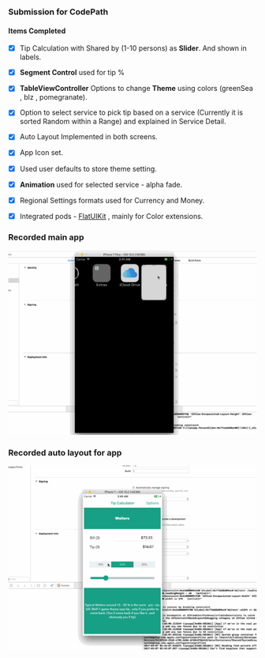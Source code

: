 ### Submission for CodePath

#### **Items Completed**

- [x] Tip Calculation with  Shared by (1-10 persons) as **Slider**. And shown in labels.
- [x] **Segment Control** used for tip %
- [x] **TableViewController** Options to change **Theme** using colors (greenSea , blz , pomegranate).
- [x] Option to select service to pick tip based on a service (Currently it is sorted Random within a Range) and explained in Service Detail. 
- [x] Auto Layout Implemented in both screens.
- [x] App Icon set.
- [x] Used user defaults to store theme setting.
- [x] **Animation** used for selected service - alpha fade.
- [x] Regional Settings formats used for Currency and Money.
- [x] Integrated pods - [FlatUIKit](https://github.com/Grouper/FlatUIKit/) , mainly for Color extensions.


### Recorded main app 
![](https://github.com/cre81ve/smartips/blob/master/tips1.gif)
### Recorded auto layout for app 
![](https://github.com/cre81ve/smartips/blob/master/tips_autolayout.gif)

